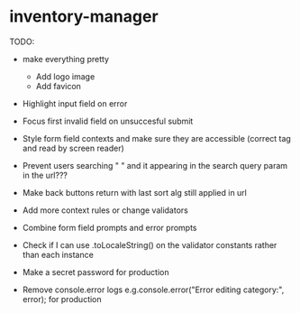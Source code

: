 # inventory-manager

TODO:

- make everything pretty

  - Add logo image
  - Add favicon

- Highlight input field on error
- Focus first invalid field on unsuccesful submit

- Style form field contexts and make sure they are accessible (correct tag and read by screen reader)

- Prevent users searching " " and it appearing in the search query param in the url???

- Make back buttons return with last sort alg still applied in url

- Add more context rules or change validators
- Combine form field prompts and error prompts

- Check if I can use .toLocaleString() on the validator constants rather than each instance

- Make a secret password for production
- Remove console.error logs e.g.console.error("Error editing category:", error); for production
